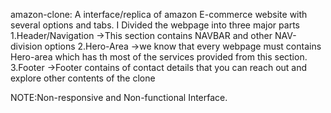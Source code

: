 amazon-clone:
A interface/replica of amazon E-commerce website with several options and tabs.
I Divided the webpage into three major parts
1.Header/Navigation
->This section contains NAVBAR and other NAV-division options
2.Hero-Area
->we know that every webpage must contains Hero-area which has th
most of  the services provided from this section.
3.Footer
->Footer contains of contact details that you can reach out and
explore other contents of the clone

NOTE:Non-responsive and Non-functional Interface.
